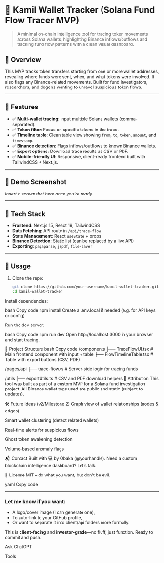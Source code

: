 # 🔎 Kamil Wallet Tracker (Solana Fund Flow Tracer MVP)

> A minimal on-chain intelligence tool for tracing token movements across Solana wallets, highlighting Binance inflows/outflows and tracking fund flow patterns with a clean visual dashboard.

## 🚀 Overview

This MVP tracks token transfers starting from one or more wallet addresses, revealing where funds were sent, when, and what tokens were involved. It also flags any Binance-related movements. Built for fund investigators, researchers, and degens wanting to unravel suspicious token flows.

---

## 🧠 Features

- ✅ **Multi-wallet tracing**: Input multiple Solana wallets (comma-separated).
- ✅ **Token filter**: Focus on specific tokens in the trace.
- ✅ **Timeline table**: Clean table view showing `from`, `to`, `token`, `amount`, and `timestamp`.
- ✅ **Binance detection**: Flags inflows/outflows to known Binance wallets.
- ✅ **Export options**: Download trace results as CSV or PDF.
- ✅ **Mobile-friendly UI**: Responsive, client-ready frontend built with TailwindCSS + Next.js.

---

## 📸 Demo Screenshot

*Insert a screenshot here once you’re ready*

---

## 🧱 Tech Stack

- **Frontend**: Next.js 15, React 19, TailwindCSS
- **Data Fetching**: API route in `/api/trace-flow`
- **State Management**: React `useState` + props
- **Binance Detection**: Static list (can be replaced by a live API)
- **Exporting**: `papaparse`, `jspdf`, `file-saver`

---

## 🧪 Usage

1. Clone the repo:

   ```bash
   git clone https://github.com/your-username/kamil-wallet-tracker.git
   cd kamil-wallet-tracker
Install dependencies:

bash
Copy code
npm install
Create a .env.local if needed (e.g. for API keys or config)

Run the dev server:

bash
Copy code
npm run dev
Open http://localhost:3000 in your browser and start tracing.

📂 Project Structure
bash
Copy code
/components
  ├── TraceFlowUI.tsx         # Main frontend component with input + table
  ├── FlowTimelineTable.tsx   # Table with export buttons (CSV, PDF)

/pages/api
  ├── trace-flow.ts           # Server-side logic for tracing funds

/utils
  ├── exportUtils.ts          # CSV and PDF download helpers
🪪 Attribution
This tool was built as part of a custom MVP for a Solana fund investigation project. All Binance wallet tags used are public and static (subject to updates).

🛠 Future Ideas (v2/Milestone 2)
 Graph view of wallet relationships (nodes & edges)

 Smart wallet clustering (detect related wallets)

 Real-time alerts for suspicious flows

 Ghost token awakening detection

 Volume-based anomaly flags

📬 Contact
Built with 💻 by Obaka (@yourhandle).
Need a custom blockchain intelligence dashboard? Let’s talk.

📄 License
MIT – do what you want, but don't be evil.

yaml
Copy code

---

### Let me know if you want:
- A logo/cover image (I can generate one),
- To auto-link to your GitHub profile,
- Or want to separate it into client/api folders more formally.

This is **client-facing** and **investor-grade**—no fluff, just function. Ready to commit and push.








Ask ChatGPT



Tools


